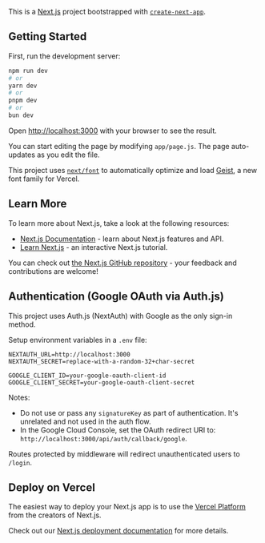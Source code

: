 This is a [Next.js](https://nextjs.org) project bootstrapped with [`create-next-app`](https://github.com/vercel/next.js/tree/canary/packages/create-next-app).

## Getting Started

First, run the development server:

```bash
npm run dev
# or
yarn dev
# or
pnpm dev
# or
bun dev
```

Open [http://localhost:3000](http://localhost:3000) with your browser to see the result.

You can start editing the page by modifying `app/page.js`. The page auto-updates as you edit the file.

This project uses [`next/font`](https://nextjs.org/docs/app/building-your-application/optimizing/fonts) to automatically optimize and load [Geist](https://vercel.com/font), a new font family for Vercel.

## Learn More

To learn more about Next.js, take a look at the following resources:

- [Next.js Documentation](https://nextjs.org/docs) - learn about Next.js features and API.
- [Learn Next.js](https://nextjs.org/learn) - an interactive Next.js tutorial.

You can check out [the Next.js GitHub repository](https://github.com/vercel/next.js) - your feedback and contributions are welcome!

## Authentication (Google OAuth via Auth.js)

This project uses Auth.js (NextAuth) with Google as the only sign-in method.

Setup environment variables in a `.env` file:

```
NEXTAUTH_URL=http://localhost:3000
NEXTAUTH_SECRET=replace-with-a-random-32+char-secret

GOOGLE_CLIENT_ID=your-google-oauth-client-id
GOOGLE_CLIENT_SECRET=your-google-oauth-client-secret
```

Notes:

- Do not use or pass any `signatureKey` as part of authentication. It's unrelated and not used in the auth flow.
- In the Google Cloud Console, set the OAuth redirect URI to: `http://localhost:3000/api/auth/callback/google`.

Routes protected by middleware will redirect unauthenticated users to `/login`.

## Deploy on Vercel

The easiest way to deploy your Next.js app is to use the [Vercel Platform](https://vercel.com/new?utm_medium=default-template&filter=next.js&utm_source=create-next-app&utm_campaign=create-next-app-readme) from the creators of Next.js.

Check out our [Next.js deployment documentation](https://nextjs.org/docs/app/building-your-application/deploying) for more details.
